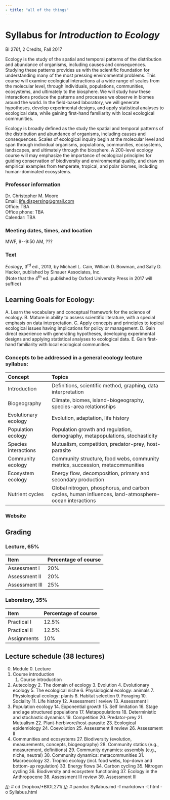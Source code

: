 ```yaml
---
- title: "all of the things"
---
```

# Syllabus for *Introduction to Ecology*
BI 276f, 2 Credits, Fall 2017

Ecology is the study of the spatial and temporal patterns of the distribution and abundance of organisms, including causes and consequences.  Studying these patterns provides us with the scientific foundation for understanding many of the most pressing environmental problems. This course will examine ecological interactions at a wide range of scales from the molecular level, through individuals, populations, communities, ecosystems, and ultimately to the biosphere. We will study how these interactions produce the patterns and processes we observe in biomes around the world. In the field-based laboratory, we will generate hypotheses, develop experimental designs, and apply statistical analyses to ecological data, while gaining first-hand familiarity with local ecological communities.

Ecology is broadly defined as the study the spatial and temporal patterns of the distribution and abundance of organisms, including causes and consequences. Scales of ecological inquiry begin at the molecular level and span through individual organisms, populations, communities, ecosystems, landscapes, and ultimately through the biosphere.  A 200-level ecology course will  may emphasize the importance of ecological principles for guiding conservation of biodiversity and environmental quality, and draw on empirical examples from temperate, tropical, and polar biomes, including human-dominated ecosystems.

### Professor information
Dr. Christopher M. Moore  
Email: [life.dispersing@gmail.com](life.dispersing@gmail.com)  
Office: TBA  
Office phone: TBA  
Calendar: TBA  

### Meeting dates, times, and location
MWF, 9--9:50 AM, ???

### Text
*Ecology*, 3<sup>rd</sup> ed., 2013, by Michael L. Cain, William D. Bowman, and Sally D. Hacker, published by Sinauer Associates, Inc.   
(Note that the 4<sup>th</sup> ed. published by Oxford University Press in 2017 will suffice)

## Learning Goals for Ecology:
A.  Learn the vocabulary and conceptual framework for the science of ecology.
B.  Mature in ability to assess scientific literature, with a special emphasis on data interpretation.
C.  Apply concepts and principles to topical ecological issues having implications for policy or management.
D.  Gain direct experience with generating hypotheses, developing experimental designs and applying statistical analyses to ecological data.
E.  Gain first-hand familiarity with local ecological communities.

### Concepts to be addressed in a general ecology lecture syllabus:
Concept        | Topics
:--------------|:-------------------------------------------------------------------------
Introduction | Definitions, scientific method, graphing, data interpretation
Biogeography | Climate, biomes, island-biogeography, species-area relationships
Evolutionary ecology | Evolution, adaptation, life history
Population ecology | Population growth and regulation, demography, metapopulations, stochasticity
Species interactions | Mutualism, competition, predator-prey, host-parasite
Community ecology | Community structure, food webs, community metrics, succession, metacommunities
Ecosystem ecology | Energy flow, decomposition, primary and secondary production 
Nutrient cycles | Global nitrogen, phosphorus, and carbon cycles, human influences, land-atmosphere-ocean interactions 


### Website

## Grading
### Lecture, 65%
Item           | Percentage of course |
:--------------|:---------------------|
Assessment I   | 20%                  |
Assessment II  | 20%                  |
Assessment III | 25%                  |

### Laboratory, 35%
Item           | Percentage of course |
:--------------|:---------------------|
Practical I    | 12.5%                |
Practical II   | 12.5%                |
Assignments    | 10%                  |


## Lecture schedule (38 lectures)

0. Module
    0. Lecture
1. Course introduction
    1. Course introduction
2. Autecology
    2. The domain of ecology
    3. Evolution
    4. Evolutionary ecology
    5. The ecological niche
    6. Physiological ecology: animals
    7. Physiological ecology: plants
    8. Habitat selection
    9. Foraging
    10. Sociality
    11. Life history
    12. Assessment I review
    13. Assessment I
3.  Population ecology
    14. Exponential growth
    15. Self limitation
    16. Stage and age structured populations
    17. Metapopulations
    18. Deterministic and stochastic dynamics
    19. Competition
    20. Predator-prey
    21. Mutualism
    22. Plant-herbivore/host-parasite
    23. Ecological epidemiology
    24. Coevolution
    25. Assessment II review
    26. Assessment II
4.  Communities and ecosystems
    27. Biodiversity (evolution, measurements, concepts, biogeography)
    28. Community statics (e.g., measurement, definitions)
    29. Community dynamics: assembly (e.g., niche, neutral)
    30. Community dynamics: metacommunities
    31. Macroecology
    32. Trophic ecology (incl. food webs, top-down and bottom-up regulation)
    33. Energy flows
    34. Carbon cycling
    35. Nitrogen cycling
    36. Biodiversity and ecosystem functioning
    37. Ecology in the Anthropocene
    38. Assessment III review
    39. Assessment III

[//]: <link rel="stylesheet" type="text/css" href="mystyle.css">
[//]: # cd Dropbox/\*BIOL271/
[//]: # pandoc Syllabus.md -f markdown -t html -o Syllabus.html
